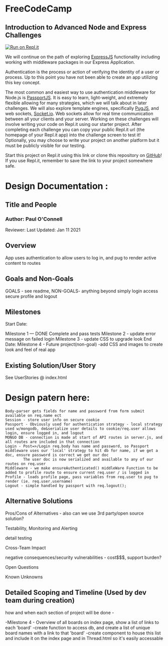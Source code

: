 # **FreeCodeCamp**

## Introduction to Advanced Node and Express Challenges

[![Run on Repl.it](https://repl.it/badge/github/freeCodeCamp/boilerplate-advancednode)](https://repl.it/github/freeCodeCamp/boilerplate-advancednode)

We will continue on the path of exploring [ExpressJS](http://expressjs.com/) functionality including working with middleware packages in our Express Application.

Authentication is the process or action of verifying the identity of a user or process. Up to this point you have not been able to create an app utilizing this key concept.

The most common and easiest way to use authentication middleware for Node.js is [PassportJS](https://passportjs.org/). It is easy to learn, light-weight, and extremely flexible allowing for many strategies, which we will talk about in later challenges. We will also explore template engines, specifically [PugJS](https://pugjs.org/api/getting-started.html), and web sockets, [Socket.io](https://socket.io/). Web sockets allow for real time communication between all your clients and your server. Working on these challenges will involve writing your code on Repl.it using our starter project. After completing each challenge you can copy your public Repl.it url (the homepage of your Repl.it app) into the challenge screen to test it! Optionally, you may choose to write your project on another platform but it must be publicly visible for our testing.

Start this project on Repl.it using this link or clone this repository on [GitHub](https://github.com/freeCodeCamp/boilerplate-advancednode)! If you use Repl.it, remember to save the link to your project somewhere safe.

# Design Documentation :

## Title and People

### Author: Paul O'Connell

Reviewer:
Last Updated: Jan 11 2021

## Overview

App uses authentication to allow users to log in, and pug to render active content to routes

## Goals and Non-Goals

GOALS - see readme,
NON-GOALS- anything beyond simply login access secure profile and logout

## Milestones

Start Date:

Milestone 1 — DONE Complete and pass tests
Milestone 2 - update error message on failed login 
Milestone 3 - update CSS to upgrade look
End Date:
Milestone 4 - Future project(non-goal) -add CSS and images to create look and feel of real app

## Existing Solution/User Story

See UserStories @ index.html

# Design patern here:
```
Body-parser gets fields for name and password from form submit available on req.name ect
Session - store user info on secure cookie
Passport - Obviously used for authentication strategy - local strategy used w/mongodb, de&serialize user details to cookie/req.user allows login, ensure logged in, and logout
MONGO DB - connection is made at start of API routes in server.js, and all routes are included in that connection
Login - Post=>/Login req.body has name and password, so Passport middleware uses our 'local' strategy to hit db for name, if we get a doc, ensure password is correct we get our doc
        The user doc is now serialized and available to any of our routes on req.user        
Middleware - we make ensureAuthenticated() middleWare Function to be added to profile route to ensure current req.user / is logged in
Profile - loads profile page, pass variables from req.user to pug to render (ie. req.user.username)
Logout - simple handled by passport with req.logout();
```

## Alternative Solutions

Pros/Cons of Alternatives - also can we use 3rd party/open source solution?

Testability, Monitoring and Alerting

detail testing

Cross-Team Impact

negative consequences/security vulnerabilities - cost\$\$\$, support burden?

Open Questions

Known Unknowns

## Detailed Scoping and Timeline (Used by dev team during creation)

how and when each section of project will be done -

-Milestone 4 - Overview of all boards
on index page, show a list of links to each 'board'
-create function to access db, and create a list of unique board names with a link to that 'board'
-create component to house this list and include it on the index page and in Thread.html so it's easily accessable
